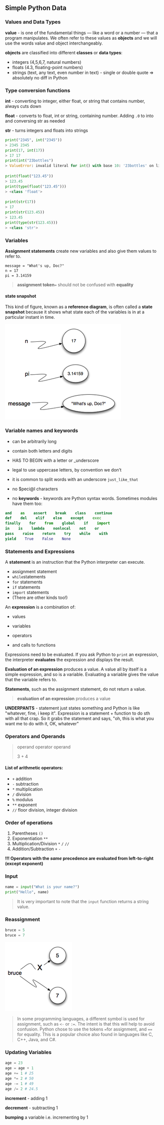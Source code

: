 ## Simple Python Data

### Values and Data Types

**value** - is one of the fundamental things — like a word or a number — that a program manipulates. We often refer to these values as **objects** and we will use the words value and object interchangeably.

**objects** are classified into different **classes** or **data types**:

* integers \(4,5,6,7, natural numbers\)
* floats \(4.3, floating-point numbers\)
* strings \(text, any text, even number in text\) - single or double quote =&gt; absolutely no diff in Python

### Type conversion functions

**int** - converting to integer, either float, or string that contains number, always cuts down

**float** - converts to float, int or string, containing number. Adding `.0`  to into and conversing str as needed

**str** - turns integers and floats into strings

```python
print("2345", int("2345"))
> 2345 2345
print(17, int(17))
> 17 17
print(int("23bottles")
> ValueError: invalid literal for int() with base 10: '23bottles' on line 5

print(float("123.45"))
> 123.45
print(type(float("123.45")))
> <class 'float'>

print(str(17))
> 17
print(str(123.45))
> 123.45
print(type(str(123.45)))
> <class 'str'>
```

### Variables

**Assignment statements** create new variables and also give them values to refer to.

```
message = "What's up, Doc?"
n = 17
pi = 3.14159
```

> **assignment token**`=`  should not be confused with **equality**

#### state snapshot

This kind of figure, known as a **reference diagram**, is often called a **state snapshot** because it shows what state each of the variables is in at a particular instant in time.

![state\_snapshot](images/state_snapshot.png)

### Variable names and keywords

* can be arbitrarily long

* contain both letters and digits

* HAS TO BEGIN with a letter or \_underscore

* legal to use uppercase letters, by convention we don’t

* it is common to split words with an underscore `just_like_that`

* no $peci@l characters

* no **keywords** - keywords are Python syntax words. Sometimes modules have them too:

```python
and    as    assert    break    class    continue
def    del    elif    else    except    exec
finally    for    from    global    if    import
in    is    lambda    nonlocal    not    or
pass    raise    return    try    while    with
yield    True    False    None
```

### Statements and Expressions

A **statement** is an instruction that the Python interpreter can execute.

* assignment statement
* `while`statements
* `for` statements
* `if` statements
* `import` statements
* \(There are other kinds too!\)

An **expression** is a combination of:

* values

* variables

* operators

* and calls to functions

Expressions need to be evaluated. If you ask Python to `print` an expression, the interpreter **evaluates** the expression and displays the result.

**Evaluation of an expression** produces a value. A value all by itself is a simple expression, and so is a variable. Evaluating a variable gives the value that the variable refers to.

**Statements**, such as the assignment statement, do not return a value.

> **evaluation of an expression** produces a value

**UNDERPANTS** - statement just states something and Python is like "whatever, fine, i keep it". Expression is a statement + function to do sth with all that crap. So it grabs the statement and says, "oh, this is what you want me to do with it, OK, whatever"

### Operators and Operands

> operand operator operand
>
> 3                   +              4

#### List of arithmetic operators:

* `+` addition
* `-` subtraction
* `*` multiplication
* `/` division
* `%` modulus
* `**` exponent
* `//` floor division, integer division

### Order of operations

1. Parentheses `()`
2. Exponentiation `**`
3. Multiplication/Division `*` `/` `//`
4. Addition/Subtraction `+` `-`

**!!! Operators with the **_**same**_** precedence are evaluated from left-to-right \(except exponent\)**

### Input

```python
name = input("What is your name?")
print("Hello", name)
```

> It is very important to note that the `input` function returns a string value.

### Reassignment

```python
bruce = 5
bruce = 7
```

![reassign](images/reassign.png)

> In some programming languages, a different symbol is used for assignment, such as `<-` or `:=`. The intent is that this will help to avoid confusion. Python chose to use the tokens `=`for assignment, and `==` for equality. This is a popular choice also found in languages like C, C++, Java, and C\#.

### Updating Variables

```python
age = 23 
age = age + 1
age += 1 # 25
age *= 2 # 50
age -= 1 # 49
age /= 2 # 24.5
```

**increment** - adding 1

**decrement** - subtracting 1

**bumping** a variable  i.e. incrementing by 1
